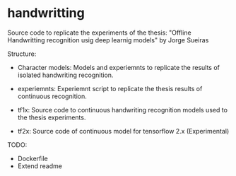 # handwritting

Source code to replicate the experiments of the thesis: "Offline Handwritting recognition usig deep learnig models" by Jorge Sueiras


Structure:

- Character models: Models and experiemnts to replicate the results of isolated handwriting recognition.

- experiemnts: Experiemnt script to replicate the thesis results of continuous recognition.

- tf1x: Source code to continuous handwriting recognition models used to the thesis experiments.

- tf2x: Source code of continuous model for tensorflow 2.x (Experimental)


TODO:
- Dockerfile
- Extend readme

